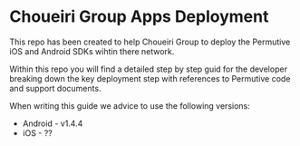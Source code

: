 # Choueiri Group Apps Deployment

This repo has been created to help Choueiri Group to deploy the Permutive iOS and Android SDKs wihtin there network.

Within this repo you will find a detailed step by step guid for the developer breaking down the key deployment step with references to Permutive code and support documents.

When writing this guide we advice to use the following versions:
- Android - v1.4.4
- iOS - ??






